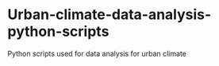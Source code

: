 # Urban-climate-data-analysis-python-scripts
Python scripts used for data analysis for urban climate
